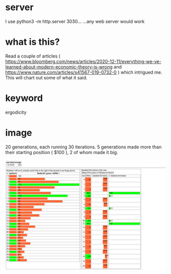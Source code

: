 # server
I use python3 -m http.server 3030...   ...any web server would work 

# what is this? 
Read a couple of articles ( https://www.bloomberg.com/news/articles/2020-12-11/everything-we-ve-learned-about-modern-economic-theory-is-wrong and 
https://www.nature.com/articles/s41567-019-0732-0 ) which intrigued me. This will chart out some of what it said. 

# keyword
ergodicity

# image

20 generations, each running 30 iterations. 5 generations made more than their starting position ( $100 ), 2 of whom made it big.

![Alt text](run_over_runs.png?raw=true "Run of ten")
